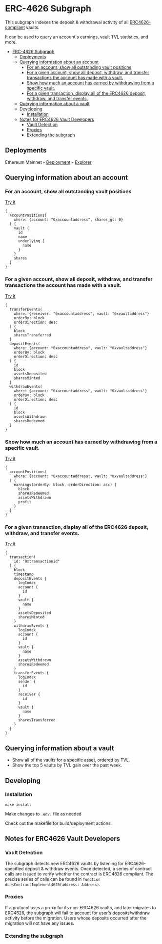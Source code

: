 # ERC-4626 Subgraph

This subgraph indexes the deposit & withdrawal activity of all [ERC4626-compliant](https://eips.ethereum.org/EIPS/eip-4626) vaults.

It can be used to query an account's earnings, vault TVL statistics, and more.

- [ERC-4626 Subgraph](#erc-4626-subgraph)
  - [Deployments](#deployments)
  - [Querying information about an account](#querying-information-about-an-account)
    - [For an account, show all outstanding vault positions](#for-an-account-show-all-outstanding-vault-positions)
    - [For a given account, show all deposit, withdraw, and transfer transactions the account has made with a vault.](#for-a-given-account-show-all-deposit-withdraw-and-transfer-transactions-the-account-has-made-with-a-vault)
    - [Show how much an account has earned by withdrawing from a specific vault.](#show-how-much-an-account-has-earned-by-withdrawing-from-a-specific-vault)
    - [For a given transaction, display all of the ERC4626 deposit, withdraw, and transfer events.](#for-a-given-transaction-display-all-of-the-erc4626-deposit-withdraw-and-transfer-events)
  - [Querying information about a vault](#querying-information-about-a-vault)
  - [Developing](#developing)
    - [Installation](#installation)
  - [Notes for ERC4626 Vault Developers](#notes-for-erc4626-vault-developers)
    - [Vault Detection](#vault-detection)
    - [Proxies](#proxies)
    - [Extending the subgraph](#extending-the-subgraph)

## Deployments

Ethereum Mainnet - [Deployment](https://thegraph.com/hosted-service/subgraph/bsamuels453/erc4626) - [Explorer](https://api.thegraph.com/subgraphs/name/bsamuels453/erc4626/graphql)

## Querying information about an account

### For an account, show all outstanding vault positions

[Try it](https://api.thegraph.com/subgraphs/name/bsamuels453/erc4626/graphql?query=%7B%0A++accountPositions%28%0A++++block%3A+%7Bnumber%3A+15576819%7D%2C%0A++++where%3A+%7Baccount%3A+%220x1efe1b6b3a172b9dc814599a6800b5d818e8f147%22%7D%0A++%29+%7B%0A++++vault+%7B%0A++++++id%0A++++++name%0A++++++underlying+%7B%0A++++++++name%0A++++++%7D%0A++++%7D%0A++++shares%0A++%7D%0A%7D)

```
{
  accountPositions(
    where: {account: "0xaccountaddress", shares_gt: 0}
  ) {
    vault {
      id
      name
      underlying {
        name
      }
    }
    shares
  }
}
```

### For a given account, show all deposit, withdraw, and transfer transactions the account has made with a vault.

[Try it](https://api.thegraph.com/subgraphs/name/bsamuels453/erc4626/graphql?query=%7B%0A++transferEvents%28%0A++++where%3A+%7Breceiver%3A+%220x78befca7de27d07dc6e71da295cc2946681a6c7b%22%2C+vault%3A+%220x30647a72dc82d7fbb1123ea74716ab8a317eac19%22%7D%0A++++orderBy%3A+block%0A++++orderDirection%3A+desc%0A++%29+%7B%0A++++block%0A++++sharesTransferred%0A++++transaction+%7B%0A++++++id%0A++++%7D%0A++%7D%0A++depositEvents%28%0A++++where%3A+%7Baccount%3A+%220x78befca7de27d07dc6e71da295cc2946681a6c7b%22%2C+vault%3A+%220x30647a72dc82d7fbb1123ea74716ab8a317eac19%22%7D%0A++++orderBy%3A+block%0A++++orderDirection%3A+desc%0A++%29+%7B%0A++++id%0A++++block%0A++++assetsDeposited%0A++++sharesMinted%0A++%7D%0A++withdrawEvents%28%0A++++where%3A+%7Baccount%3A+%220x78befca7de27d07dc6e71da295cc2946681a6c7b%22%2C+vault%3A+%220x30647a72dc82d7fbb1123ea74716ab8a317eac19%22%7D%0A++++orderBy%3A+block%0A++++orderDirection%3A+desc%0A++%29+%7B%0A++++id%0A++++block%0A++++assetsWithdrawn%0A++++sharesRedeemed%0A++%7D%0A%7D)

```
{
  transferEvents(
    where: {receiver: "0xaccountaddress", vault: "0xvaultaddress"}
    orderBy: block
    orderDirection: desc
  ) {
    block
    sharesTransferred
  }
  depositEvents(
    where: {account: "0xaccountaddress", vault: "0xvaultaddress"}
    orderBy: block
    orderDirection: desc
  ) {
    id
    block
    assetsDeposited
    sharesMinted
  }
  withdrawEvents(
    where: {account: "0xaccountaddress", vault: "0xvaultaddress"}
    orderBy: block
    orderDirection: desc
  ) {
    id
    block
    assetsWithdrawn
    sharesRedeemed
  }
}
```

### Show how much an account has earned by withdrawing from a specific vault.

[Try it](https://api.thegraph.com/subgraphs/name/bsamuels453/erc4626/graphql?query=%7B%0A++accountPositions%28%0A++++where%3A+%7Baccount%3A+%220x78befca7de27d07dc6e71da295cc2946681a6c7b%22%2C+vault%3A+%220x30647a72dc82d7fbb1123ea74716ab8a317eac19%22%7D%0A++%29+%7B%0A++++earnings%28orderBy%3A+block%2C+orderDirection%3A+asc%29+%7B%0A++++++block%0A++++++sharesRedeemed%0A++++++assetsWithdrawn%0A++++++profit%0A++++%7D%0A++%7D%0A%7D)

```
{
  accountPositions(
    where: {account: "0xaccountaddress", vault: "0xvaultaddress"}
  ) {
    earnings(orderBy: block, orderDirection: asc) {
      block
      sharesRedeemed
      assetsWithdrawn
      profit
    }
  }
}
```

### For a given transaction, display all of the ERC4626 deposit, withdraw, and transfer events.

[Try it](https://api.thegraph.com/subgraphs/name/bsamuels453/erc4626/graphql?query=%7B%0A++transaction%28%0A++++id%3A+%220x03fdc908bfd42f8fcdf449f3a4f0dcdf77d97e26bb70f5d4a69e7c77e564a7c4%22%0A++%29+%7B%0A++++block%0A++++timestamp%0A++++depositEvents+%7B%0A++++++logIndex%0A++++++account+%7B%0A++++++++id%0A++++++%7D%0A++++++vault+%7B%0A++++++++name%0A++++++%7D%0A++++++assetsDeposited%0A++++++sharesMinted%0A++++%7D%0A++++withdrawEvents+%7B%0A++++++logIndex%0A++++++account+%7B%0A++++++++id%0A++++++%7D%0A++++++vault+%7B%0A++++++++name%0A++++++%7D%0A++++++assetsWithdrawn%0A++++++sharesRedeemed%0A++++%7D%0A++++transferEvents+%7B%0A++++++logIndex%0A++++++sender+%7B%0A++++++++id%0A++++++%7D%0A++++++receiver+%7B%0A++++++++id%0A++++++%7D%0A++++++vault+%7B%0A++++++++name%0A++++++%7D%0A++++++sharesTransferred%0A++++%7D%0A++%7D%0A%7D)

```
{
  transaction(
    id: "0xtransactionid"
  ) {
    block
    timestamp
    depositEvents {
      logIndex
      account {
        id
      }
      vault {
        name
      }
      assetsDeposited
      sharesMinted
    }
    withdrawEvents {
      logIndex
      account {
        id
      }
      vault {
        name
      }
      assetsWithdrawn
      sharesRedeemed
    }
    transferEvents {
      logIndex
      sender {
        id
      }
      receiver {
        id
      }
      vault {
        name
      }
      sharesTransferred
    }
  }
}
```

## Querying information about a vault

- Show all of the vaults for a specific asset, ordered by TVL.
- Show the top 5 vaults by TVL gain over the past week.

## Developing

### Installation

`make install`

Make changes to `.env.` file as needed

Check out the makefile for build/deployment actions.

## Notes for ERC4626 Vault Developers

### Vault Detection

The subgraph detects new ERC4626 vaults by listening for ERC4626-specified deposit & withdraw events. Once detected, a series of contract calls are issued to verify whether the contract is ERC4626 compliant. The precise series of calls can be found in `function doesContractImplement4626(address: Address)`.

### Proxies

If a protocol uses a proxy for its non-ERC4626 vaults, and later migrates to ERC4626, the subgraph will fail to account for user's deposits/withdraw activity before the migration. Users whose deposits occurred after the migration will not have any issues.

### Extending the subgraph
